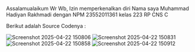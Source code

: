 Assalamualaikum Wr Wb,
Izin memperkenalkan diri Nama saya Muhammad Hadiyan Rakhmadi dengan NPM 23552011361 kelas 223 RP CNS C

Berikut adalah Source Codenya :

![Screenshot 2025-04-22 150806](https://github.com/user-attachments/assets/e88b09d8-bd05-4fe1-9983-faf59fd1d1c1)
![Screenshot 2025-04-22 150831](https://github.com/user-attachments/assets/7bf2005b-3cc6-40e9-8c7c-e0ad8f8cbb30)
![Screenshot 2025-04-22 150858](https://github.com/user-attachments/assets/52a21df2-a0d2-432a-91a6-6ccb90c0ddfe)
![Screenshot 2025-04-22 150912](https://github.com/user-attachments/assets/50246df8-aaa4-4797-94a5-9c4454d1522a)
